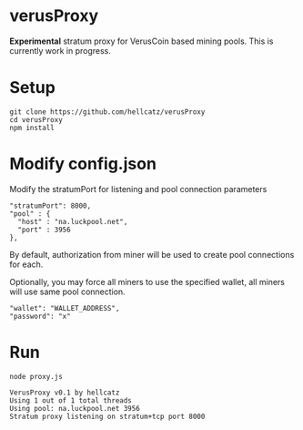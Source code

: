 # verusProxy
**Experimental** stratum proxy for VerusCoin based mining pools. This is currently work in progress.

# Setup
    git clone https://github.com/hellcatz/verusProxy
    cd verusProxy
    npm install

# Modify config.json

Modify the stratumPort for listening and pool connection parameters

    "stratumPort": 8000,
    "pool" : {
      "host" : "na.luckpool.net",
      "port" : 3956
    },

By default, authorization from miner will be used to create pool connections for each.

Optionally, you may force all miners to use the specified wallet, all miners will use same pool connection.

    "wallet": "WALLET_ADDRESS",
    "password": "x"

# Run
    node proxy.js
    
    VerusProxy v0.1 by hellcatz
    Using 1 out of 1 total threads
    Using pool: na.luckpool.net 3956
    Stratum proxy listening on stratum+tcp port 8000


